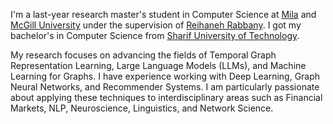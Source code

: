 
I'm a last-year research master's student in Computer Science at [Mila](https://mila.quebec/en) and [McGill University](https://www.mcgill.ca/) under the supervision of [Reihaneh Rabbany](http://www.reirab.com/). I got my bachelor's in Computer Science from [Sharif University of Technology](https://www.sharif.ir/).

My research focuses on advancing the fields of Temporal Graph Representation Learning, Large Language Models (LLMs), and Machine Learning for Graphs. I have experience working with Deep Learning, Graph Neural Networks, and Recommender Systems. I am particularly passionate about applying these techniques to interdisciplinary areas such as Financial Markets, NLP, Neuroscience, Linguistics, and Network Science.
